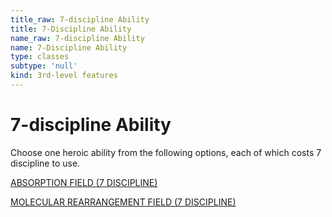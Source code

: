 ```yaml
---
title_raw: 7-discipline Ability
title: 7-Discipline Ability
name_raw: 7-discipline Ability
name: 7-Discipline Ability
type: classes
subtype: 'null'
kind: 3rd-level features
---
```


# 7-discipline Ability

Choose one heroic ability from the following options, each of which costs 7 discipline to use.

[ABSORPTION FIELD (7 DISCIPLINE)](./Absorption%20Field.md)

[MOLECULAR REARRANGEMENT FIELD (7 DISCIPLINE)](./Molecular%20Rearrangement%20Field.md)
